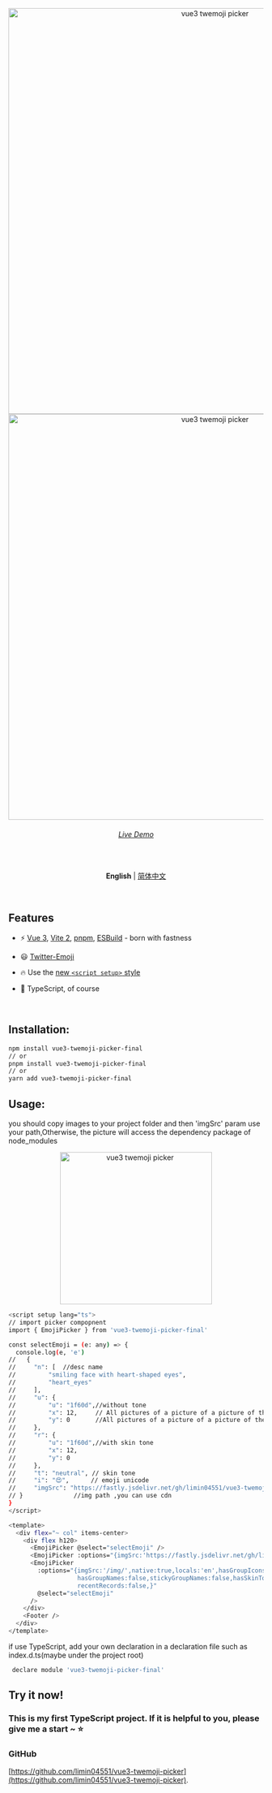 <p align='center'>

  <img src='https://s1.ax1x.com/2022/05/24/XPBPIO.png' alt='vue3 twemoji picker' width='800'/>
  <img src='https://s1.ax1x.com/2022/05/24/XPBZQA.png' alt='vue3 twemoji picker' width='800'/>
</p>

<h6 align='center'>
<a href="https://vue3-twemoji-picker.netlify.app/">Live Demo</a>
</h6>

<br>

<p align='center'>
<b>English</b> | <a href="https://github.com/limin04551/vue3-twemoji-picker/blob/main/README.zh-CN.md">简体中文</a>
<!-- Contributors: Thanks for geting interested, however we DON'T accept new transitions to the README, thanks. -->
</p>
<br>

## Features

- ⚡️ [Vue 3](https://github.com/vuejs/vue-next), [Vite 2](https://github.com/vitejs/vite), [pnpm](https://pnpm.js.org/), [ESBuild](https://github.com/evanw/esbuild) - born with fastness

- 😃 [Twitter-Emoji](https://github.com/twitter/twemoji)

- 🔥 Use the [new `<script setup>` style](https://github.com/vuejs/rfcs/pull/227)

- 🦾 TypeScript, of course
<br>

## Installation:
```bash
npm install vue3-twemoji-picker-final
// or
pnpm install vue3-twemoji-picker-final
// or
yarn add vue3-twemoji-picker-final
```

## Usage:
you should copy images to your project folder and then 'imgSrc' param use your path,Otherwise, the picture will access the dependency package of node_modules

<p align='center'>
  <img src='https://s1.ax1x.com/2022/05/25/XkdwCD.png' alt='vue3 twemoji picker' width='300'/>
</p>

```bash
<script setup lang="ts">
// import picker compopnent
import { EmojiPicker } from 'vue3-twemoji-picker-final'

const selectEmoji = (e: any) => {
  console.log(e, 'e')
//   {
//     "n": [  //desc name
//         "smiling face with heart-shaped eyes",
//         "heart_eyes"
//     ],
//     "u": {
//         "u": "1f60d",//without tone
//         "x": 12,     // All pictures of a picture of a picture of the x coordinates
//         "y": 0       //All pictures of a picture of a picture of the y coordinates
//     },
//     "r": {
//         "u": "1f60d",//with skin tone
//         "x": 12,
//         "y": 0
//     },
//     "t": "neutral", // skin tone
//     "i": "😍",      // emoji unicode
//     "imgSrc": "https://fastly.jsdelivr.net/gh/limin04551/vue3-twemoji-picker/public/img/svg/1f60d.svg"
// }              //img path ,you can use cdn
}
</script>

<template>
  <div flex="~ col" items-center>
    <div flex h120>
      <EmojiPicker @select="selectEmoji" />
      <EmojiPicker :options="{imgSrc:'https://fastly.jsdelivr.net/gh/limin04551/vue3-twemoji-picker/public/img/','locals':'en'}" @select="selectEmoji" />
      <EmojiPicker
        :options="{imgSrc:'/img/',native:true,locals:'en',hasGroupIcons:true,hasSearch:false,
                   hasGroupNames:false,stickyGroupNames:false,hasSkinTones:false,
                   recentRecords:false,}"
        @select="selectEmoji"
      />
    </div>
    <Footer />
  </div>
</template>

```

if use TypeScript, add your own declaration in a declaration file such as index.d.ts(maybe under the project root)

```javascript
 declare module 'vue3-twemoji-picker-final'
```

## Try it now!
### This is my first TypeScript project. If it is helpful to you, please give me a start ~ ⭐️

### GitHub 

[https://github.com/limin04551/vue3-twemoji-picker](https://github.com/limin04551/vue3-twemoji-picker).




